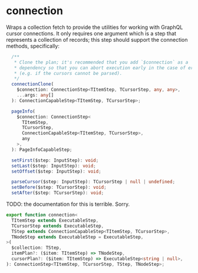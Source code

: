 # connection

Wraps a collection fetch to provide the utilities for working with GraphQL
cursor connections. It only requires one argument which is a step that
represents a collection of records; this step should support the connection
methods, specifically:

```ts
  /**
   * Clone the plan; it's recommended that you add `$connection` as a
   * dependency so that you can abort execution early in the case of errors
   * (e.g. if the cursors cannot be parsed).
   */
  connectionClone(
    $connection: ConnectionStep<TItemStep, TCursorStep, any, any>,
    ...args: any[]
  ): ConnectionCapableStep<TItemStep, TCursorStep>;

  pageInfo(
    $connection: ConnectionStep<
      TItemStep,
      TCursorStep,
      ConnectionCapableStep<TItemStep, TCursorStep>,
      any
    >,
  ): PageInfoCapableStep;

  setFirst($step: InputStep): void;
  setLast($step: InputStep): void;
  setOffset($step: InputStep): void;

  parseCursor($step: InputStep): TCursorStep | null | undefined;
  setBefore($step: TCursorStep): void;
  setAfter($step: TCursorStep): void;
```

TODO: the documentation for this is terrible. Sorry.

```ts
export function connection<
  TItemStep extends ExecutableStep,
  TCursorStep extends ExecutableStep,
  TStep extends ConnectionCapableStep<TItemStep, TCursorStep>,
  TNodeStep extends ExecutableStep = ExecutableStep,
>(
  $collection: TStep,
  itemPlan?: ($item: TItemStep) => TNodeStep,
  cursorPlan?: ($item: TItemStep) => ExecutableStep<string | null>,
): ConnectionStep<TItemStep, TCursorStep, TStep, TNodeStep>;
```
